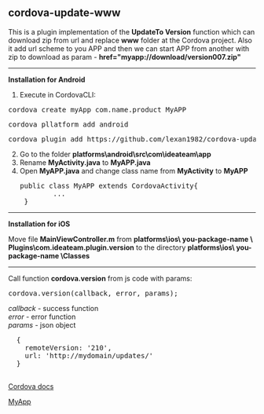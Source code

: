 <!--
#
# Licensed to the Apache Software Foundation (ASF) under one
# or more contributor license agreements.  See the NOTICE file
# distributed with this work for additional information
# regarding copyright ownership.  The ASF licenses this file
# to you under the Apache License, Version 2.0 (the
# "License"); you may not use this file except in compliance
# with the License.  You may obtain a copy of the License at
#
# http://www.apache.org/licenses/LICENSE-2.0
#
# Unless required by applicable law or agreed to in writing,
# software distributed under the License is distributed on an
# "AS IS" BASIS, WITHOUT WARRANTIES OR CONDITIONS OF ANY
#  KIND, either express or implied.  See the License for the
# specific language governing permissions and limitations
# under the License.
#
-->

cordova-update-www
------------------------

This is a plugin implementation of the <b>UpdateTo Version</b> function which can download zip from url and replace <b>www</b> folder at the Cordova project. Also it add url scheme to you APP and then we can start APP from another with zip to download as param -  <b>href="myapp://download/version007.zip"</b>

------------------------
<b>Installation for Android</b> 

1. Execute in CordovaCLI:
  <pre>cordova create myApp com.name.product MyAPP</pre>
  <pre>cordova pllatform add android </pre>
  <pre>cordova plugin add https://github.com/lexan1982/cordova-update-www --variable URL_SCHEME=MyAPP</pre>
2. Go to the folder <b>platforms\android\src\com\ideateam\app</b>
3. Rename <b>MyActivity.java</b> to <b>MyAPP.java</b>
4. Open <b>MyAPP.java</b> and change class name from <b>MyActivity</b> to <b>MyAPP</b>
   <pre>public class MyAPP extends CordovaActivity{
           ...
    } </pre>
  
  
------------------------
<b>Installation for iOS</b> 
  
  Move file <b>MainViewController.m</b> from <b>platforms\ios\ you-package-name \ Plugins\com.ideateam.plugin.version</b> to the directory <b>platforms\ios\ you-package-name \Classes</b>

----------------------
Call function <b>cordova.version</b> from js code with params:

  <pre>cordova.version(callback, error, params);</pre>
  
  <i>callback</i> - success function<br/>
  <i>error</i> - error function<br/>
  <i>params</i> - json object
  <pre>
  {
    remoteVersion: '210',
    url: 'http://mydomain/updates/'
  }
  </pre>
 	      
  
  <a href="http://cordova.apache.org/docs/en/3.5.0/guide_hybrid_plugins_index.md.html#Plugin%20Development%20Guide">Cordova docs</a>
  
  <a href="myapp://download/0.22-777.zip">MyApp</a>
